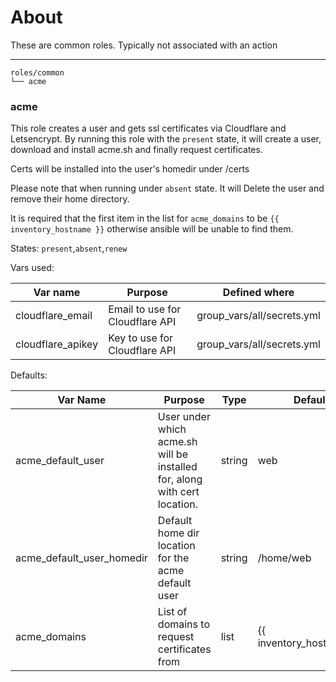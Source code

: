 # About

These are common roles. Typically not associated with an action

---

```
roles/common
└── acme
```

### acme

This role creates a user and gets ssl certificates via Cloudflare and Letsencrypt. By running this role with the `present` state, it will create a user, download and install acme.sh and finally request certificates.

Certs will be installed into the user's homedir under /certs

Please note that when running under `absent` state. It will Delete the user and remove their home directory.

It is required that the first item in the list for `acme_domains` to be `{{ inventory_hostname }}` otherwise ansible will be unable to find them.

States: `present`,`absent`,`renew`

Vars used:

| Var name          | Purpose                         | Defined where              |
| ----------------- | ------------------------------- | -------------------------- |
| cloudflare_email  | Email to use for Cloudflare API | group_vars/all/secrets.yml |
| cloudflare_apikey | Key to use for Cloudflare API   | group_vars/all/secrets.yml |

Defaults:

| Var Name                  | Purpose                                                                   | Type   | Default                  |
| ------------------------- | ------------------------------------------------------------------------- | ------ | ------------------------ |
| acme_default_user         | User under which acme.sh will be installed for, along with cert location. | string | web                      |
| acme_default_user_homedir | Default home dir location for the acme default user                       | string | /home/web                |
| acme_domains              | List of domains to request certificates from                              | list   | {{ inventory_hostname_}} |


